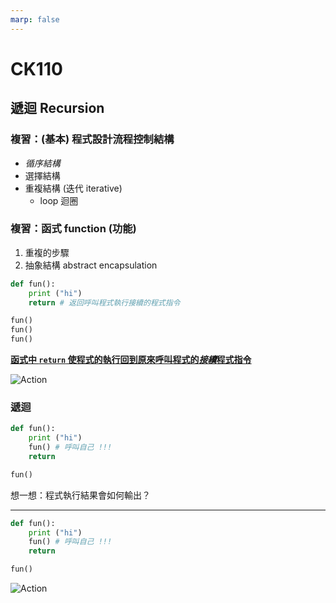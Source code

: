 ```yaml
---
marp: false
---
```


# CK110

## 遞迴 Recursion

### 複習：(基本) 程式設計流程控制結構

* *循序結構*  
* 選擇結構  
* 重複結構 (迭代 iterative)
  * loop 迴圈  

### 複習：函式 function (功能)  

  1. 重複的步驟  
  2. 抽象結構 abstract encapsulation  

<!--# Python-->
```python
def fun():
    print ("hi")
    return # 返回呼叫程式執行接續的程式指令

fun()
fun()
fun()
```

<!--
```C++
// C++
void fun () {
    cout << "hi" << endl;
    return;
}

int main () {
    fun();
    fun();
    fun();
    return 0;
}
```
-->

<span style="text-decoration: underline"><b>函式中 ```return``` 使程式的執行回到原來呼叫程式的*接續*程式指令</b></span>  

![Action](https://nandemoi.github.io/slides/func.gif)  

### 遞迴

```python
def fun():
    print ("hi")
    fun() # 呼叫自己 !!!
    return

fun()
```
想一想：程式執行結果會如何輸出？

---

```python
def fun():
    print ("hi")
    fun() # 呼叫自己 !!!
    return

fun()
```

![Action](https://nandemoi.github.io/slides/recur.gif)  
